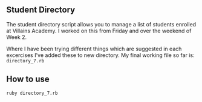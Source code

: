 ## Student Directory ##

The student directory script allows you to manage a list of students enrolled at Villains Academy. I worked on this from Friday and over the weekend of Week 2. 

Where I have been trying different things which are suggested in each excercises I've added these to new directory. My final working file so far is: ```directory_7.rb```

## How to use ##

```shell
ruby directory_7.rb
```